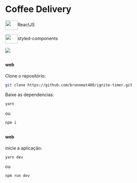# Coffee Delivery

<div> 
  <p><img align="center" height="30" width="40" src="https://cdn.jsdelivr.net/gh/devicons/devicon/icons/react/react-original.svg" />ReactJS</p>
  <p><img align="center" height="30" width="40" src="https://cdn.jsdelivr.net/gh/devicons/devicon@latest/icons/styledcomponents/styledcomponents-original.svg" />styled-components</p>
</div>



<img src="https://github.com/user-attachments/assets/69eb38bc-21d9-4cbf-90db-ca735daa4abc" />

##

#### web

Clone o repositório:
```bash
git clone https://github.com/brunomat480/ignite-timer.git
```

Baixe as dependencias:
```bash
yarn
```
ou
```bash
npm i
```
##

#### web
inicie a aplicação:
```bash
yarn dev
```
ou 
```bash
npm run dev
```
